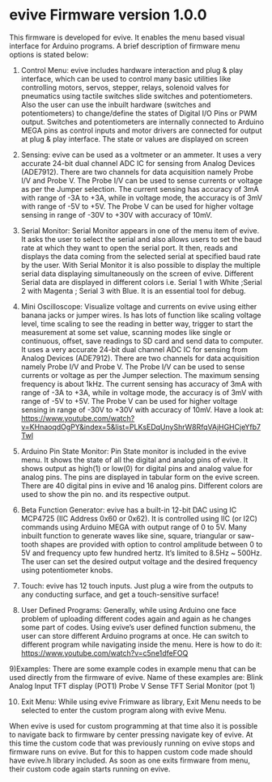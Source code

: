 # evive Firmware version 1.0.0
This firmware is developed for evive. It enables the menu based visual interface for Arduino programs. A brief description of firmware menu options is stated below:

1) Control Menu: evive includes hardware interaction and plug & play interface, which can be used to control many basic utilities like controlling motors, servos, stepper, relays, solenoid valves for pneumatics using tactile switches slide switches and potentiometers. Also the user can use the inbuilt hardware (switches and potentiometers) to change/define the states of Digital I/O Pins or PWM output. Switches and potentiometers are internally connected to Arduino MEGA pins as control inputs and motor drivers are connected for output at plug & play interface. The state or values are displayed on screen

2) Sensing: evive can be used as a voltmeter or an ammeter. It uses a very accurate 24-bit dual channel ADC IC for sensing from Analog Devices (ADE7912). There are two channels for data acquisition namely Probe I/V and Probe V. The Probe I/V can be used to sense currents or voltage as per the Jumper selection. The current sensing has accuracy of 3mA with range of -3A to +3A, while in voltage mode, the accuracy is of 3mV with range of -5V to +5V. The Probe V can be used for higher voltage sensing in range of -30V to +30V with accuracy of 10mV.

3) Serial Monitor: Serial Monitor appears in one of the menu item of evive. It asks the user to select the serial and also allows users to set the baud rate at which they want to open the serial port. It then, reads and displays the data coming from the selected serial at specified baud rate by the user. With Serial Monitor it is also possible to display the multiple serial data displaying simultaneously on the screen of evive. Different Serial data are displayed in different colors i.e. Serial 1 with White ;Serial 2 with Magenta ; Serial 3 with Blue. It is an essential tool for debug.

4) Mini Oscilloscope: Visualize voltage and currents on evive using either banana jacks or jumper wires. Is has lots of function like scaling voltage level, time scaling to see the reading in better way, trigger to start the measurement at some set value, scanning modes like single or continuous, offset, save readings to SD card and send data to computer. It uses a very accurate 24-bit dual channel ADC IC for sensing from Analog Devices (ADE7912). There are two channels for data acquisition namely Probe I/V and Probe V. The Probe I/V can be used to sense currents or voltage as per the Jumper selection. The maximum sensing frequency is about 1kHz. The current sensing has accuracy of 3mA with range of -3A to +3A, while in voltage mode, the accuracy is of 3mV with range of -5V to +5V. The Probe V can be used for higher voltage sensing in range of -30V to +30V with accuracy of 10mV. Have a look at: https://www.youtube.com/watch?v=KHnaoqdOgPY&index=5&list=PLKsEDqUnyShrW8RfqVAjHGHCjeYfb7TwI

5) Arduino Pin State Monitor: Pin State monitor is included in the evive menu. It shows the state of all the digital and analog pins of evive. It shows output as high(1) or low(0) for digital pins and analog value for analog pins. The pins are displayed in tabular form on the evive screen. There are 40 digital pins in evive and 16 analog pins. Different colors are used to show the pin no. and its respective output.

6) Beta Function Generator: evive has a built-in 12-bit DAC using IC MCP4725 (IIC Address 0x60 or 0x62). It is controlled using IIC (or I2C) commands using Arduino MEGA with output range of 0 to 5V. Many inbuilt function to generate waves like sine, square, triangular or saw-tooth shapes are provided with option to control amplitude between 0 to 5V and frequency upto few hundred hertz. It’s limited to 8.5Hz ~ 500Hz. The user can set the desired output voltage and the desired frequency using potentiometer knobs.

7) Touch: evive has 12 touch inputs. Just plug a wire from the outputs to any conducting surface, and get a touch-sensitive surface!

8) User Defined Programs: Generally, while using Arduino one face problem of uploading different codes again and again as he changes some part of codes. Using evive’s user defined function submenu, the user can store different Arduino programs at once. He can switch to different program while navigating inside the menu. Here is how to do it: https://www.youtube.com/watch?v=c5ne1dfeFOQ

9)Examples: There are some example codes in example menu that can be used directly from the firmware of evive. Name of these examples are:
Blink Analog Input
TFT display (POT1)
Probe V Sense
TFT Serial Monitor (pot 1)

10) Exit Menu: While using evive Frimware as library, Exit Menu needs to be selected to enter the custom program along with evive Menu.

When evive is used for custom programming at that time also it is possible to navigate back to firmware by center pressing navigate key of evive. At this time the custom code that was previously running on evive stops and firmware runs on evive. But for this to happen custom code made should have evive.h library included. As soon as one exits firmware from menu, their custom code again starts running on evive.  
